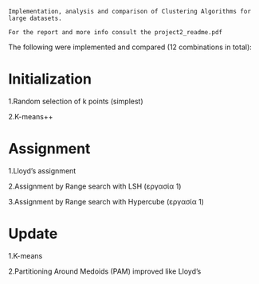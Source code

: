 ```Implementation, analysis and comparison of Clustering Algorithms for large datasets.```

```For the report and more info consult the project2_readme.pdf```

The following were implemented and compared (12 combinations in total):

# Initialization

1.Random selection of k points (simplest) 

2.K-means++  

# Assignment

1.Lloyd’s assignment

2.Assignment by Range search with LSH (εργασία 1)

3.Assignment by Range search with Hypercube (εργασία 1)

# Update

1.K-means

2.Partitioning Around Medoids (PAM) improved like Lloyd’s
